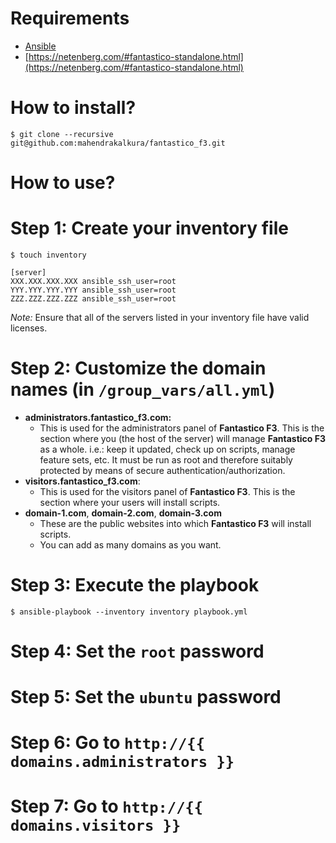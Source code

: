 Requirements
============

* [Ansible](https://www.ansible.com/)
* [https://netenberg.com/#fantastico-standalone.html](https://netenberg.com/#fantastico-standalone.html)

How to install?
===============

```
$ git clone --recursive git@github.com:mahendrakalkura/fantastico_f3.git
```

How to use?
===========

# **Step 1:** Create your inventory file

```
$ touch inventory
```

```
[server]
XXX.XXX.XXX.XXX ansible_ssh_user=root
YYY.YYY.YYY.YYY ansible_ssh_user=root
ZZZ.ZZZ.ZZZ.ZZZ ansible_ssh_user=root
```

*Note:* Ensure that all of the servers listed in your inventory file have valid licenses.

# **Step 2:** Customize the domain names (in `/group_vars/all.yml`)

* **administrators.fantastico_f3.com:**
    * This is used for the administrators panel of **Fantastico F3**. This is the section where you (the host of the server) will manage **Fantastico F3** as a whole. i.e.: keep it updated, check up on scripts, manage feature sets, etc. It must be run as root and therefore suitably protected by means of secure authentication/authorization.
* **visitors.fantastico_f3.com**:
    * This is used for the visitors panel of **Fantastico F3**. This is the section where your users will install scripts.
* **domain-1.com**, **domain-2.com**, **domain-3.com**
    * These are the public websites into which **Fantastico F3** will install scripts.
    * You can add as many domains as you want.

# **Step 3:** Execute the playbook

```
$ ansible-playbook --inventory inventory playbook.yml
```

# **Step 4:** Set the `root` password

# **Step 5:** Set the `ubuntu` password

# **Step 6:** Go to `http://{{ domains.administrators }}`

# **Step 7:** Go to `http://{{ domains.visitors }}`
